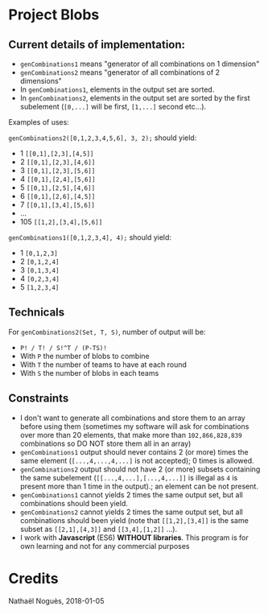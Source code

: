 # Project Blobs

## Current details of implementation:

- `genCombinations1` means "generator of all combinations on 1 dimension"
- `genCombinations2` means "generator of all combinations of 2 dimensions"
- In `genCombinations1`, elements in the output set are sorted.  
- In `genCombinations2`, elements in the output set are sorted by the first subelement (`[0,...]` will be first, `[1,...]` second etc...).  

Examples of uses:

`genCombinations2([0,1,2,3,4,5,6], 3, 2);` should yield:
- 1 `[[0,1],[2,3],[4,5]]`
- 2 `[[0,1],[2,3],[4,6]]`
- 3 `[[0,1],[2,3],[5,6]]`
- 4 `[[0,1],[2,4],[5,6]]`
- 5 `[[0,1],[2,5],[4,6]]`
- 6 `[[0,1],[2,6],[4,5]]`
- 7 `[[0,1],[3,4],[5,6]]`
- ...
- 105 `[[1,2],[3,4],[5,6]]`

`genCombinations1([0,1,2,3,4], 4);` should yield:
- 1 `[0,1,2,3]`
- 2 `[0,1,2,4]`
- 3 `[0,1,3,4]`
- 4 `[0,2,3,4]`
- 5 `[1,2,3,4]`

## Technicals

For `genCombinations2(Set, T, S)`, number of output will be:
- `P! / T! / S!^T / (P-TS)!`
- With `P` the number of blobs to combine
- With `T` the number of teams to have at each round
- With `S` the number of blobs in each teams

## Constraints 

- I don't want to generate all combinations and store them to an array before using them (sometimes my software will ask for combinations over more than 20 elements, that make more than `102,866,828,839` combinations so DO NOT store them all in an array)
- `genCombinations1` output should never contains 2 (or more) times the same element (`[...,4,...,4,...]` is not accepted); 0 times is allowed.
- `genCombinations2` output should not have 2 (or more) subsets containing the same subelement (`[[...,4,...],[...,4,...]]` is illegal as `4` is present more than 1 time in the output).; an element can be not present.
- `genCombinations1` cannot yields 2 times the same output set, but all combinations should been yield.
- `genCombinations2` cannot yields 2 times the same output set, but all combinations should been yield (note that `[[1,2],[3,4]]` is the same subset as `[[2,1],[4,3]]` and `[[3,4],[1,2]]` ...).
- I work with **Javascript** (ES6) **WITHOUT libraries**. This program is for own learning and not for any commercial purposes

# Credits

Nathaël Noguès, 2018-01-05